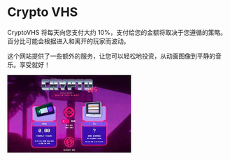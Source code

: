 # Crypto VHS

<p>CryptoVHS 将每天向您支付大约 10%，支付给您的金额将取决于您遵循的策略。百分比可能会根据进入和离开的玩家而波动。</p>
<p>这个网站提供了一些额外的服务，让您可以轻松地投资，从动画图像到平静的音乐。享受就好！</p>

![download](download.jpg)

